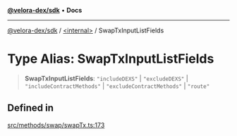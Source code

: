 [**@velora-dex/sdk**](../../README.md) • **Docs**

***

[@velora-dex/sdk](../../globals.md) / [\<internal\>](../README.md) / SwapTxInputListFields

# Type Alias: SwapTxInputListFields

> **SwapTxInputListFields**: `"includeDEXS"` \| `"excludeDEXS"` \| `"includeContractMethods"` \| `"excludeContractMethods"` \| `"route"`

## Defined in

[src/methods/swap/swapTx.ts:173](https://github.com/VeloraDEX/sdk/blob/feat/extend_delta_orders_filtering/src/methods/swap/swapTx.ts#L173)
